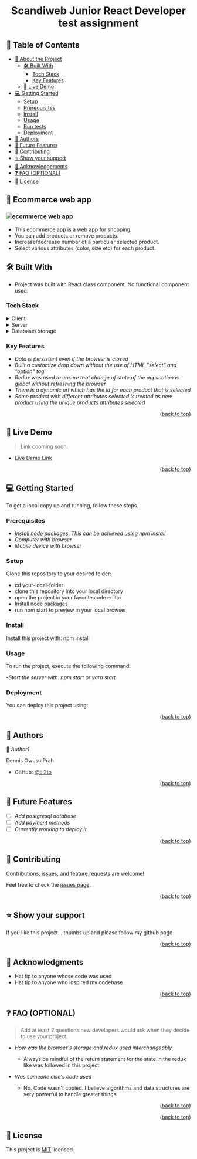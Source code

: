 <div align="center">
  <h1><b>Scandiweb Junior React Developer test assignment</b></h1>
</div>

<!-- TABLE OF CONTENTS -->

## 📗 Table of Contents

- [📖 About the Project](#about-project)
  - [🛠 Built With](#built-with)
    - [Tech Stack](#tech-stack)
    - [Key Features](#key-features)
  - [🚀 Live Demo](#live-demo)
- [💻 Getting Started](#getting-started)
  - [Setup](#setup)
  - [Prerequisites](#prerequisites)
  - [Install](#install)
  - [Usage](#usage)
  - [Run tests](#run-tests)
  - [Deployment](#triangular_flag_on_post-deployment)
- [👥 Authors](#authors)
- [🔭 Future Features](#future-features)
- [🤝 Contributing](#contributing)
- [⭐️ Show your support](#support)
- [🙏 Acknowledgements](#acknowledgements)
- [❓ FAQ (OPTIONAL)](#faq)
- [📝 License](#license)

<!-- PROJECT DESCRIPTION -->

## 📖 Ecommerce web app

<h3><img src="" alt="ecommerce web app"/></h3>

* This ecommerce app is a web app for shopping. 
* You can add products or remove products. 
* Increase/decrease number of a particular selected product.
* Select various attributes (color, size etc) for each product.

## 🛠 Built With <a name="built-with"></a>

* Project was built with React class component. No functional component used.

### Tech Stack <a name="tech-stack"></a>

<details>
  <summary>Client</summary>
  <ul>
    <li><a href="https://reactjs.org/">React.js</a></li>
    <li><a href="https://redux.js.org/">Redux</a></li>
    <li><a href="https://redux.js.org/">Javascript</a></li>
    <li><a href="https://redux.js.org/">styled Components</a></li>
  </ul>
</details>

<details>
  <summary>Server</summary>
  <ul>
    <li><a href="https://www.apollographql.com/docs/react/">Apollo GraphQl</a></li>
  </ul>
</details>

<details>
<summary>Database/ storage</summary>
  <li>Browser's Local Storage</li>
</details>

<!-- Features -->

### Key Features <a name="key-features"></a>

- *Data is persistent even if the browser is closed*
- *Built a customize drop down without the use of HTML "select" and "option" tag*
- *Redux was used to ensure that change of state of the application is global without refreshing the browser*
- *There is a dynamic url which has the id for each product that is selected*
- *Same product with different attributes selected is treated as new product using the unique products attributes selected*

<p align="right">(<a href="#readme-top">back to top</a>)</p>

<!-- LIVE DEMO -->

## 🚀 Live Demo <a name="live-demo"></a>

> Link cooming soon.

- [Live Demo Link](#)

<p align="right">(<a href="#readme-top">back to top</a>)</p>

<!-- GETTING STARTED -->

## 💻 Getting Started <a name="getting-started"></a>

To get a local copy up and running, follow these steps.

### Prerequisites

<!-- In order to run this project you need: -->

- *Install node packages. This can be achieved using npm install*
- *Computer with browser*
- *Mobile device with browser*

<!--
Example command:

sh
 gem install rails

 -->

### Setup

Clone this repository to your desired folder:

- cd your-local-folder
- clone this repository into your local directory
- open the project in your favorite code editor
- Install node packages 
- run npm start to preview in your local browser


### Install

Install this project with: npm install

### Usage

To run the project, execute the following command:

-*Start the server with: npm start or yarn start*

### Deployment

You can deploy this project using:

<p align="right">(<a href="#readme-top">back to top</a>)</p>

<!-- AUTHORS -->

## 👥 Authors <a name="authors"></a>

👤 *Author1*

Dennis Owusu Prah

- GitHub: [@til2to](https://github.com/til2to)

<p align="right">(<a href="#readme-top">back to top</a>)</p>

<!-- FUTURE FEATURES -->

## 🔭 Future Features <a name="future-features"></a>

- [ ] *Add postgresql database*
- [ ] *Add payment methods*
- [ ] *Currently working to deploy it*

<p align="right">(<a href="#readme-top">back to top</a>)</p>

<!-- CONTRIBUTING -->

## 🤝 Contributing <a name="contributing"></a>

Contributions, issues, and feature requests are welcome!

Feel free to check the [issues page](../../issues/).

<p align="right">(<a href="#readme-top">back to top</a>)</p>

<!-- SUPPORT -->

## ⭐️ Show your support <a name="support"></a>

If you like this project... thumbs up and please follow my github page

<p align="right">(<a href="#readme-top">back to top</a>)</p>

<!-- ACKNOWLEDGEMENTS -->

## 🙏 Acknowledgments <a name="acknowledgements"></a>

- Hat tip to anyone whose code was used
- Hat tip to anyone who inspired my codebase

<p align="right">(<a href="#readme-top">back to top</a>)</p>

<!-- FAQ (optional) -->

## ❓ FAQ (OPTIONAL) <a name="faq"></a>

> Add at least 2 questions new developers would ask when they decide to use your project.

- *How was the browser's storage and redux used interchangeably*

  - Always be mindful of the return statement for the state in the redux like was followed in this project

- *Was someone else's code used*

  - No. Code wasn't copied. I believe algorithms and data structures are very powerful to handle greater things. 
  

<p align="right">(<a href="#readme-top">back to top</a>)</p>

<!-- LICENSE -->

<p align="right">(<a href="#readme-top">back to top</a>)</p>

## 📝 License

This project is [MIT](https://choosealicense.com/licenses/mit/) licensed.
